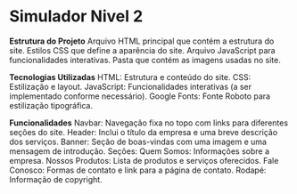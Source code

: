 ﻿# Simulador Nivel 2

 
**Estrutura do Projeto**
Arquivo HTML principal que contém a estrutura do site.
Estilos CSS que define a aparência do site.
Arquivo JavaScript para funcionalidades interativas.
Pasta que contém as imagens usadas no site.

**Tecnologias Utilizadas**
HTML: Estrutura e conteúdo do site.
CSS: Estilização e layout.
JavaScript: Funcionalidades interativas (a ser implementado conforme necessário).
Google Fonts: Fonte Roboto para estilização tipográfica.

**Funcionalidades**
Navbar: Navegação fixa no topo com links para diferentes seções do site.
Header: Inclui o título da empresa e uma breve descrição dos serviços.
Banner: Seção de boas-vindas com uma imagem e uma mensagem de introdução.
Seções:
Quem Somos: Informações sobre a empresa.
Nossos Produtos: Lista de produtos e serviços oferecidos.
Fale Conosco: Formas de contato e link para a página de contato.
Rodapé: Informação de copyright.

